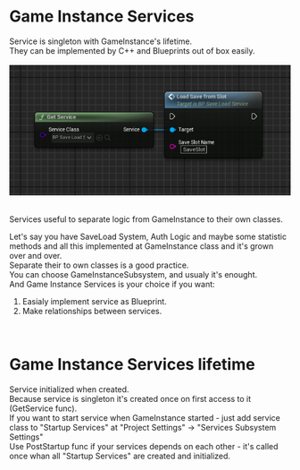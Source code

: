 # Game Instance Services
Service is singleton with GameInstance's lifetime. <br>
They can be implemented by C++ and Blueprints out of box easily. <br>
<br>
![SaveLoadServiceShowcase](Docs/SaveLoadServiceShowcase.png)

<br>
Services useful to separate logic from GameInstance to their own classes.
<br>

Let's say you have SaveLoad System, Auth Logic and maybe some statistic methods and all this implemented at GameInstance class and it's grown over and over.<br>
Separate their to own classes is a good practice. <br>
You can choose GameInstanceSubsystem, and usualy it's enought.<br>
And Game Instance Services is your choice if you want:<br>
1. Easialy implement service as Blueprint. <br>
2. Make relationships between services. <br>
<br>

# Game Instance Services lifetime
Service initialized when created.<br>
Because service is singleton it's created once on first access to it (GetService func).<br>
If you want to start service when GameInstance started - just add service class to "Startup Services" at "Project Settings" -> "Services Subsystem Settings"<br>
Use PostStartup func if your services depends on each other - it's called once whan all "Startup Services" are created and initialized.<br>